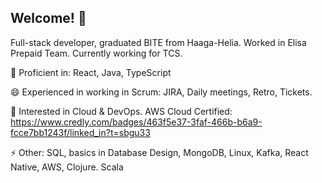 ## Welcome! 👋

Full-stack developer, graduated BITE from Haaga-Helia. Worked in Elisa Prepaid Team. Currently working for TCS. 

🔭 Proficient in: React, Java, TypeScript

😄 Experienced in working in Scrum: JIRA, Daily meetings, Retro, Tickets. 

🌱 Interested in Cloud & DevOps. AWS Cloud Certified: https://www.credly.com/badges/463f5e37-3faf-466b-b6a9-fcce7bb1243f/linked_in?t=sbgu33

⚡ Other: SQL, basics in Database Design, MongoDB, Linux, Kafka, React Native, AWS, Clojure. Scala

<!--
**andrey-krendzel-new/andrey-krendzel-new** is a ✨ _special_ ✨ repository because its `README.md` (this file) appears on your GitHub profile.

Here are some ideas to get you started:

- 🔭 I’m currently working on ...
- 🌱 I’m currently learning ...
- 👯 I’m looking to collaborate on ...
- 🤔 I’m looking for help with ...
- 💬 Ask me about ...
- 📫 How to reach me: ...
- 😄 Pronouns: ...
- ⚡ Fun fact: ...
-->
